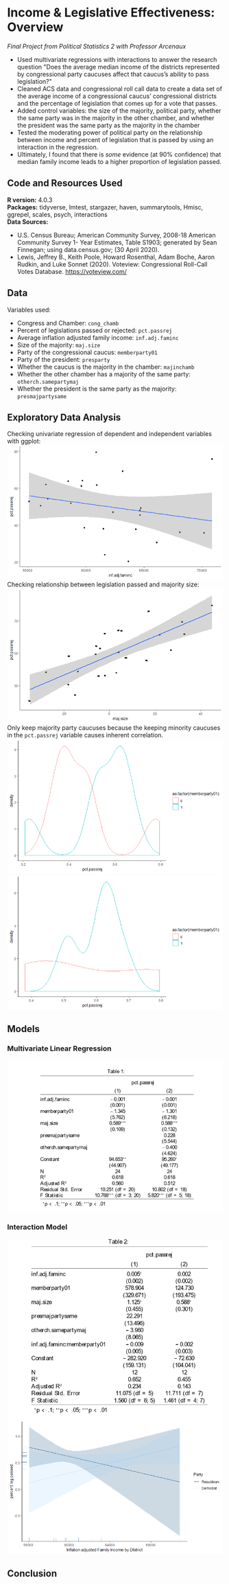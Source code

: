 # Income & Legislative Effectiveness: Overview
*Final Project from Political Statistics 2 with Professor Arcenaux*
- Used multivariate regressions with interactions to answer the research question "Does the average median income of the districts represented by congressional party caucuses affect that caucus’s ability to pass legislation?"
- Cleaned ACS data and congressional roll call data to create a data set of the average income of a congressional caucus’ congressional districts and the percentage of legislation that comes up for a vote that passes. 
- Added control variables: the size of the majority, political party, whether the same party was in the majority in the other chamber, and whether the president was the same party as the majority in the chamber
- Tested the moderating power of political party on the relationship between income and percent of legislation that is passed by using an interaction in the regression. 
- Ultimately, I found that there is *some* evidence (at 90% confidence) that median family income leads to a higher proportion of legislation passed.


## Code and Resources Used
**R version:** 4.0.3  
**Packages:** tidyverse, lmtest, stargazer, haven, summarytools, Hmisc, ggrepel, scales, psych, interactions  
**Data Sources:**
- U.S. Census Bureau; American Community Survey, 2008-18 American Community Survey 1-
Year Estimates, Table S1903; generated by Sean Finnegan; using data.census.gov; (30 April 2020).
- Lewis, Jeffrey B., Keith Poole, Howard Rosenthal, Adam Boche, Aaron Rudkin, and Luke
Sonnet (2020). Voteview: Congressional Roll-Call Votes Database. https://voteview.com/

## Data
Variables used:
- Congress and Chamber: `cong_chamb`
- Percent of legislations passed or rejected: `pct.passrej`
- Average inflation adjusted family income: `inf.adj.faminc`
- Size of the majority: `maj.size`
- Party of the congressional caucus: `memberparty01`
- Party of the president: `presparty`
- Whether the caucus is the majority in the chamber: `majinchamb`
- Whether the other chamber has a majority of the same party: `otherch.samepartymaj`
- Whether the president is the same party as the majority: `presmajpartysame`


## Exploratory Data Analysis  
Checking univariate regression of dependent and independent variables with ggplot:  
![alt text](https://github.com/sfinnexe/Income-and-Legislative-Effectiveness/blob/main/Visualizations/income%20leg.png)  
Checking relationship between legislation passed and majority size:  
![alt text](https://github.com/sfinnexe/Income-and-Legislative-Effectiveness/blob/main/Visualizations/maj%20size%20leg.png)  
Only keep majority party caucuses because the keeping minority caucuses in the `pct.passrej` variable causes inherent correlation.  
![alt text](https://github.com/sfinnexe/Income-and-Legislative-Effectiveness/blob/main/Visualizations/density%20plot%20passed%20rej%20legislation%20majority%20and%20minority.png)![alt text](https://github.com/sfinnexe/Income-and-Legislative-Effectiveness/blob/main/Visualizations/density%20plot%20percent%20legislation%20pass%20rate%20for%20majorities%20only.png)  

## Models
### Multivariate Linear Regression  
![alt text](https://github.com/sfinnexe/Income-and-Legislative-Effectiveness/blob/main/Regression%20Table%201.png)  
### Interaction Model  
![alt text](https://github.com/sfinnexe/Income-and-Legislative-Effectiveness/blob/main/Regression%20Table%202.png)  
![alt text](https://github.com/sfinnexe/Income-and-Legislative-Effectiveness/blob/main/Visualizations/only%20majority%20interaction%20plot%20income%20interacted%20with%20party.png)  
## Conclusion



